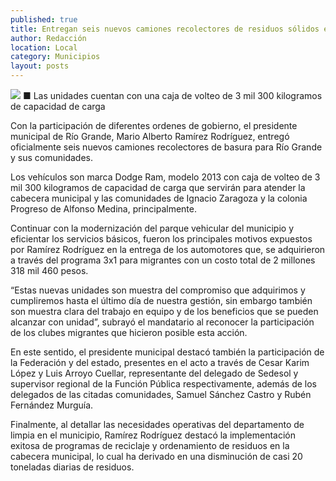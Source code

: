 ```yaml
---
published: true
title: Entregan seis nuevos camiones recolectores de residuos sólidos en el municipio de Río Grande
author: Redacción
location: Local
category: Municipios
layout: posts
---
```


![](http://i.imgur.com/RlyTyxXm.jpg)
■ Las unidades cuentan con una caja de volteo de 3 mil 300 kilogramos de capacidad de carga

Con la participación de diferentes ordenes de gobierno, el presidente municipal de Río Grande, Mario Alberto Ramírez Rodríguez, entregó oficialmente seis nuevos camiones recolectores de basura para Río Grande y sus comunidades.

Los vehículos son marca Dodge Ram, modelo 2013 con caja de volteo de 3 mil 300 kilogramos de capacidad de carga que servirán para atender la cabecera municipal y las comunidades de Ignacio Zaragoza y la colonia Progreso de Alfonso Medina, principalmente.

Continuar con la modernización del parque vehicular del municipio y eficientar los servicios básicos, fueron los principales motivos expuestos por Ramírez Rodríguez en la entrega de los automotores que, se adquirieron a través del programa 3x1 para migrantes con un costo total de 2 millones 318 mil 460 pesos.

“Estas nuevas unidades son muestra del compromiso que adquirimos y cumpliremos hasta el último día de nuestra gestión, sin embargo también son muestra clara del trabajo en equipo y de los beneficios que se pueden alcanzar con unidad”, subrayó el mandatario al reconocer la participación de los clubes migrantes que hicieron posible esta acción.

En este sentido, el presidente municipal destacó también la participación de la Federación y del estado, presentes en el acto a través de Cesar Karim López y Luis Arroyo Cuellar, representante del delegado de Sedesol y supervisor regional de la Función Pública respectivamente, además de los delegados de las citadas comunidades, Samuel Sánchez Castro y Rubén Fernández Murguía.

Finalmente, al detallar las necesidades operativas del departamento de limpia en el municipio, Ramírez Rodríguez destacó la implementación exitosa de programas de reciclaje y ordenamiento de residuos en la cabecera municipal, lo cual ha derivado en una disminución de casi 20 toneladas diarias de residuos.
